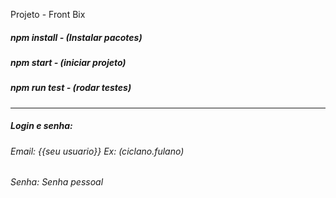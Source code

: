 Projeto - Front Bix

##### npm install - (Instalar pacotes)

##### npm start - (iniciar projeto)

##### npm run test - (rodar testes)

---

##### Login e senha:

###### Email: {{seu usuario}} Ex: (ciclano.fulano)

###### Senha: Senha pessoal
